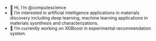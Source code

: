 - 👋 Hi, I’m @computescience
- 👀 I’m interested in artificial intelligence applications in materials discovery including deep learning, machine learning applications in materials sysnthesis and characterizations.
- 🌱 I’m currently working on XGBoost in experimental recommendation system.



<!---
computescience/computescience is a ✨ special ✨ repository because its `README.md` (this file) appears on your GitHub profile.
You can click the Preview link to take a look at your changes.
--->
